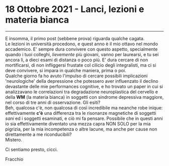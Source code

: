 # 18 Ottobre 2021 - Lanci, lezioni e materia bianca
---
E insomma, il primo post (sebbene prova) riguarda qualche cagata.  
Le lezioni in università procedono, e quest anno è il mio ottavo nel mondo accademico. E' sempre dura convivere con questo aspetto, specialmente quando i tuoi colleghi, *lievemente* più giovani, vanno per laurearsi, e tu sei ancora lì, a dieci esami di distanza o poco più. E' dura cercare di non mortificarsi, di non infliggersi frustate col cilicio degli integralisti, ma ci si deve convivere, si impara in qualche maniera, prima o poi.  
Qualche giorno fa ho avuto l'impulso di cercare possibili implicazioni 'neurologiche' della depressione che potessero aver influenzato il declino devastante delle mie performances cognitive, e ho trovato un paper in cui si analizzavano le correlazioni tra degradazione neuroplastica del cervello e della **WM** (la materia bianca) in soggetti con sindrome depressiva maggiore, nel corso di tre anni di osservazione. Gli esiti?  
Beh, qualcosa c'è, non qualcosa di così incredibile ma neanche robe inique: effettivamente **c'è** una differenza tra le risonanze magnetiche di soggetti *sani* ed i soggetti esaminati, e ciò mi fa pensare. Possibile che in questi anni io sia effettivamente diventato una mezza capra NON SOLO per la mia pigrizia, per la mia incompetenza o altre lacune, ma anche per cause non direttamente a me riconducibili?  
Mistero.

Ci sentiamo presto, cicci.

Fracchio
